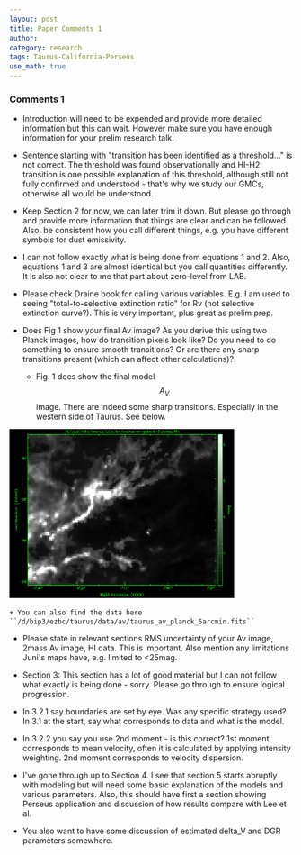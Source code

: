 ```yaml
---
layout: post
title: Paper Comments 1
author:
category: research
tags: Taurus-California-Perseus
use_math: true
---
```


### Comments 1

- Introduction will need to be expended and provide more detailed information
  but this can wait. However make sure you have enough information for your
  prelim research talk.

- Sentence starting with "transition has been identified as a threshold…" is
  not correct. The threshold was found observationally and HI-H2 transition is
  one possible explanation of this threshold, although still not fully
  confirmed and understood - that's why we study our GMCs, otherwise all would
  be understood.

- Keep Section 2 for now, we can later trim it down. But please go through and
  provide more information that things are clear and can be followed.  Also, be
  consistent how you call different things, e.g. you have different symbols for
  dust emissivity. 

- I can not follow exactly what is being done from equations 1 and 2.  Also,
  equations 1 and 3 are almost identical but you call quantities differently.
  It is also not clear to me that part about zero-level from LAB. 

- Please check Draine book for calling various variables. E.g. I am used to
  seeing "total-to-selective extinction ratio" for Rv (not selective extinction
  curve?). This is very important, plus great as prelim prep.

- Does Fig 1 show your final Av image? As you derive this using two Planck
  images, how do transition pixels look like? Do you need to do something to
  ensure smooth transitions? Or are there any sharp transitions present (which
  can affect other calculations)?

    + Fig. 1 does show the final model $$A_V$$ image. There are indeed some
      sharp transitions. Especially in the western side of Taurus. See below.
    
<img src="/images/2015-03-31/taurus_av.png" height="300" width="400"/>

    + You can also find the data here ``/d/bip3/ezbc/taurus/data/av/taurus_av_planck_5arcmin.fits``

- Please state in relevant sections RMS uncertainty of your Av image, 2mass Av
  image, HI data. This is important. Also mention any limitations Juni's maps
  have, e.g. limited to <25mag.

- Section 3: This section has a lot of good material but I can not follow what
  exactly is being done - sorry. Please go through to ensure logical
  progression.

- In 3.2.1 say boundaries are set by eye. Was any specific strategy used?  In
  3.1 at the start, say what corresponds to data and what is the model.

- In 3.2.2 you say you use 2nd moment - is this correct? 1st moment corresponds
  to mean velocity, often it is calculated by applying intensity weighting.
  2nd moment corresponds to velocity dispersion.

- I've gone through up to Section 4. I see that section 5 starts abruptly with
  modeling but will need some basic explanation of the models and various
  parameters.  Also, this should have first a section showing Perseus
  application and discussion of how results compare with Lee et al.

- You also want to have some discussion of estimated delta_V and DGR parameters
  somewhere. 





